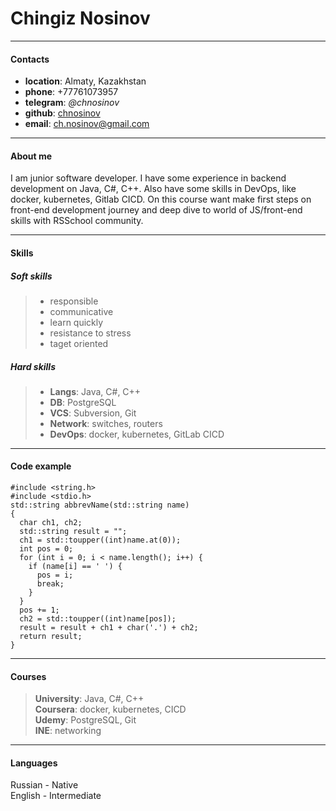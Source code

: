 # Chingiz Nosinov

***

#### Contacts

* __location__: Almaty, Kazakhstan
* __phone__: +77761073957
* **telegram**: _@chnosinov_
* **github**: [chnosinov](https://github.com/chnosinov)
* **email**: ch.nosinov@gmail.com

---

#### About me

I am junior software developer. I have some experience in backend development on Java, C#, C++. Also have some skills in DevOps, like docker, kubernetes, Gitlab CICD. On this course want make first steps on front-end development journey and deep dive to world of JS/front-end skills with RSSchool community.

---

#### Skills

##### Soft skills
> * responsible
> * communicative
> * learn quickly
> * resistance to stress
> * taget oriented

##### Hard skills
> * __Langs__: Java, C#, C++
> * __DB__: PostgreSQL
> * __VCS__: Subversion, Git
> * __Network__: switches, routers
> * __DevOps__: docker, kubernetes, GitLab CICD

---

#### Code example

```
#include <string.h> 
#include <stdio.h>
std::string abbrevName(std::string name)
{
  char ch1, ch2;
  std::string result = "";
  ch1 = std::toupper((int)name.at(0));
  int pos = 0; 
  for (int i = 0; i < name.length(); i++) {
    if (name[i] == ' ') {
      pos = i;
      break;
    }
  }
  pos += 1;
  ch2 = std::toupper((int)name[pos]);
  result = result + ch1 + char('.') + ch2;
  return result;
}
```

---

#### Courses

> **University**: Java, C#, C++\
> **Coursera**: docker, kubernetes, CICD\
> **Udemy**: PostgreSQL, Git\
> **INE**: networking

---

#### Languages

Russian - Native\
English - Intermediate
